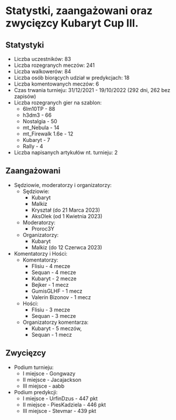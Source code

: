 # Statystki, zaangażowani oraz zwycięzcy Kubaryt Cup III.

## Statystyki

- Liczba uczestników: 83
- Liczba rozegranych meczów: 241
- Liczba walkowerów: 84
- Liczba osób biorących udział w predykcjach: 18
- Liczba komentowanych meczów: 6
- Czas trwania turnieju: 31/12/2021 - 19/10/2022 (292 dni, 262 bez zapisów)
- Liczba rozegranych gier na szablon:
  * 6lm10TP - 88
  * h3dm3 - 66
  * Nostalgia - 50
  * mt_Nebula - 14
  * mt_Firewalk 1.6e - 12
  * Kubaryt - 7
  * Rally - 4
- Liczba napisanych artykułów nt. turnieju: 2

## Zaangażowani

- Sędziowie, moderatorzy i organizatorzy: 
  * Sędziowie:
    * Kubaryt
    * Malkiz
    * Kryształ (do 21 Marca 2023)
    * AksOlek (od 1 Kwietnia 2023)
  * Moderatorzy:
    * Proroc3Y
  * Organizatorzy:
    * Kubaryt
    * Malkiz (do 12 Czerwca 2023)
- Komentatorzy i Hości:
  * Komentatorzy:
    * Flisiu - 4 mecze
    * Sequan - 4 mecze
    * Kubaryt - 2 mecze
    * Bejker - 1 mecz
    * GumisGLHF - 1 mecz
    * Valerin Bizonov - 1 mecz
  * Hości:
    * Flisiu - 3 mecze
    * Sequan - 3 mecze
  * Organizatorzy komentarza:
    * Kubaryt - 5 meczów,
    * Sequan - 1 mecz
  
## Zwycięzcy

- Podium turnieju:
  * I miejsce - Gongwazy
  * II miejsce - Jacajackson
  * III miejsce - aabb
- Podium predykcji:
  * I miejsce - UrfinDzus - 447 pkt
  * II miejsce - PiesKadziela - 446 pkt
  * III miejsce - Stevmar - 439 pkt
